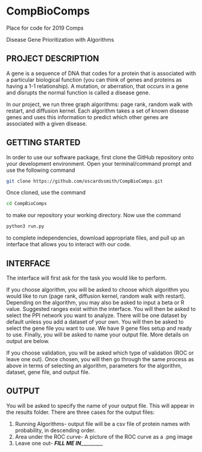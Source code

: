 # CompBioComps
Place for code for 2019 Comps

Disease Gene Prioritization with Algorithms

## PROJECT DESCRIPTION
 A gene is a sequence of DNA that codes for a protein that is associated with a particular biological function (you can think of genes and proteins as having a 1-1 relationship). A mutation, or aberration, that occurs in a gene and disrupts the normal function is called a disease gene.

 In our project, we run three graph algorithms: page rank, random walk with restart, and diffusion kernel. Each algorithm takes a set of known disease genes and uses this information to predict which other genes are associated with a given disease.

## GETTING STARTED
 In order to use our software package, first clone the GitHub repository onto your development environment. Open your terminal/command prompt and use the following command

 ```bash
 git clone https://github.com/oscardssmith/CompBioComps.git
 ```
Once cloned, use the command

```bash
cd CompBioComps
```
to make our repository your working directory. Now use the command
```bash
python3 run.py
```
to complete independencies, download appropriate files, and pull up an interface that allows you to interact with our code.

## INTERFACE
The interface will first ask for the task you would like to perform.

If you choose algorithm, you will be asked to choose which algorithm you would like to run (page rank, diffusion kernel, random walk with restart). Depending on the algorithm, you may also be asked to input a beta or R value. Suggested ranges exist within the interface. You will then be asked to select the PPI network you want to analyze. There will be one dataset by default unless you add a dataset of your own. You will then be asked to select the gene file you want to use. We have 9 gene files setup and ready to use. Finally, you will be asked to name your output file. More details on output are below.

If you choose validation, you will be asked which type of validation (ROC or leave one out). Once chosen, you will then go through the same process as above in terms of selecting an algorithm, parameters for the algorithm, dataset, gene file, and output file.

## OUTPUT
You will be asked to specify the name of your output file. This will appear in the results folder. There are three cases for the output files:
1. Running Algorithms- output file will be a csv file of protein names with probability, in descending order.
2. Area under the ROC curve- A picture of the ROC curve as a .png image
3. Leave one out- _________FILL ME IN__________________
